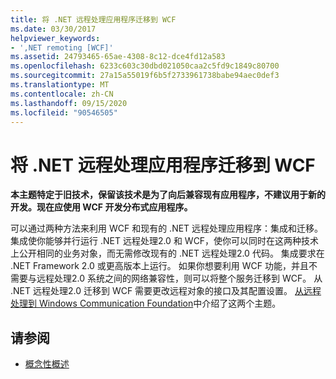 ```yaml
---
title: 将 .NET 远程处理应用程序迁移到 WCF
ms.date: 03/30/2017
helpviewer_keywords:
- ',NET remoting [WCF]'
ms.assetid: 24793465-65ae-4308-8c12-dce4fd12a583
ms.openlocfilehash: 6233c603c30dbd021050caa2c5fd9c1849c80700
ms.sourcegitcommit: 27a15a55019f6b5f2733961738babe94aec0def3
ms.translationtype: MT
ms.contentlocale: zh-CN
ms.lasthandoff: 09/15/2020
ms.locfileid: "90546505"
---
```

# <a name="migrating-net-remoting-applications-to-wcf"></a>将 .NET 远程处理应用程序迁移到 WCF
**本主题特定于旧技术，保留该技术是为了向后兼容现有应用程序，不建议用于新的开发。现在应使用 WCF 开发分布式应用程序。**  
  
 可以通过两种方法来利用 WCF 和现有的 .NET 远程处理应用程序：集成和迁移。 集成使你能够并行运行 .NET 远程处理2.0 和 WCF，使你可以同时在这两种技术上公开相同的业务对象，而无需修改现有的 .NET 远程处理2.0 代码。 集成要求在 .NET Framework 2.0 或更高版本上运行。 如果你想要利用 WCF 功能，并且不需要与远程处理2.0 系统之间的网络兼容性，则可以将整个服务迁移到 WCF。 从 .NET 远程处理2.0 迁移到 WCF 需要更改远程对象的接口及其配置设置。 [从远程处理到 Windows Communication Foundation](/previous-versions/aa730857(v=vs.80))中介绍了这两个主题。  
  
## <a name="see-also"></a>请参阅

- [概念性概述](../conceptual-overview.md)

